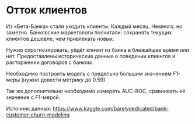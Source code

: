 # Отток клиентов

Из «Бета-Банка» стали уходить клиенты. Каждый месяц. Немного, но заметно. Банковские маркетологи посчитали: сохранять текущих клиентов дешевле, чем привлекать новых.

Нужно спрогнозировать, уйдёт клиент из банка в ближайшее время или нет. Предоставлены исторические данные о поведении клиентов и расторжении договоров с банком.

Необходимо построить модель с предельно большим значением F1-меры (нужно довести метрику до 0.59).

Так же дополнительно необходимо измерять AUC-ROC, сравнивать её значение с F1-мерой.

Источник данных: https://www.kaggle.com/barelydedicated/bank-customer-churn-modeling